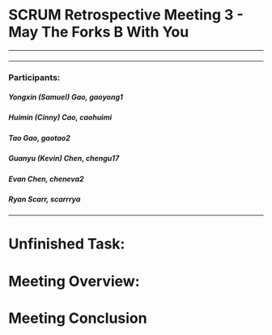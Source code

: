 # SCRUM Retrospective Meeting 3 - May The Forks B With You
---
#### 
#### 
***
### Participants:
##### Yongxin (Samuel) Gao, gaoyong1
##### Huimin (Cinny) Cao, caohuimi
##### Tao Gao, gaotao2
##### Guanyu (Kevin) Chen, chengu17
##### Evan Chen, cheneva2
##### Ryan Scarr, scarrrya
***

# Unfinished Task:



# Meeting Overview:



# Meeting Conclusion









